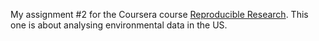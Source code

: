 My assignment #2 for the Coursera course [Reproducible Research](https://class.coursera.org/repdata-005). This one is about analysing environmental data in the US.